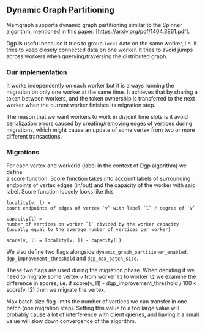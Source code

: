## Dynamic Graph Partitioning
Memgraph supports dynamic graph partitioning similar to the Spinner algorithm, 
mentioned in this paper: [https://arxiv.org/pdf/1404.3861.pdf].

Dgp is useful because it tries to group `local` date on the same worker, i.e. 
it tries to keep closely connected data on one worker. It tries to avoid jumps 
across workers when querying/traversing the distributed graph.

### Our implementation
It works independently on each worker but it is always running the migration 
on only one worker at the same time. It achieves that by sharing a token 
between workers, and the token ownership is transferred to the next worker 
when the current worker finishes its migration step. 

The reason that we want workers to work in  disjoint time slots is it avoid 
serialization errors caused by creating/removing edges of vertices during 
migrations, which might cause an update of some vertex from two or more 
different transactions.

### Migrations
For each vertex and workerid (label in the context of Dgp algorithm) we define  
a score function. Score function takes into account labels of surrounding 
endpoints of vertex edges (in/out) and the capacity of the worker with said 
label. Score function loosely looks like this 
```
locality(v, l) = 
count endpoints of edges of vertex `v` with label `l` / degree of `v`

capacity(l) = 
number of vertices on worker `l` divided by the worker capacity 
(usually equal to the average number of vertices per worker)

score(v, l) = locality(v, l) - capacity(l)
```
We also define two flags alongside ```dynamic_graph_partitioner_enabled```, 
   ```dgp_improvement_threshold``` and ```dgp_max_batch_size```.

These two flags are used during the migration phase.
When deciding if we need to migrate some vertex `v` from worker `l1` to worker 
`l2` we examine the difference in scores, i.e.
if score(v, l1) - dgp_improvement_threshold / 100 < score(v, l2) then we 
migrate the vertex. 

Max batch size flag limits the number of vertices we can transfer in one batch 
(one migration step). 
Setting this value to a too large value will probably cause
a lot of interference with client queries, and having it a small value
will slow down convergence of the algorithm.
